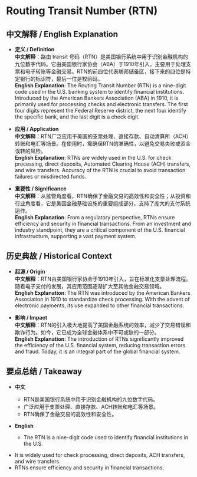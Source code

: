 # Routing Transit Number (RTN)

## 中文解释 / English Explanation

* **定义 / Definition**  
  **中文解释**：路由 transit 号码（RTN）是美国银行系统中用于识别金融机构的九位数字代码。它由美国银行家协会（ABA）于1910年引入，主要用于处理支票和电子转账等金融交易。RTN的前四位代表联邦储备区，接下来的四位是特定银行的标识符，最后一位是校验码。  
  **English Explanation**: The Routing Transit Number (RTN) is a nine-digit code used in the U.S. banking system to identify financial institutions. Introduced by the American Bankers Association (ABA) in 1910, it is primarily used for processing checks and electronic transfers. The first four digits represent the Federal Reserve district, the next four identify the specific bank, and the last digit is a check digit.

* **应用 / Application**  
  **中文解释**：RTN广泛应用于美国的支票处理、直接存款、自动清算所（ACH）转账和电汇等场景。在使用时，需确保RTN的准确性，以避免交易失败或资金误转的风险。  
  **English Explanation**: RTNs are widely used in the U.S. for check processing, direct deposits, Automated Clearing House (ACH) transfers, and wire transfers. Accuracy of the RTN is crucial to avoid transaction failures or misdirected funds.

* **重要性 / Significance**  
  **中文解释**：从监管角度看，RTN确保了金融交易的高效性和安全性；从投资和行业角度看，它是美国金融基础设施的重要组成部分，支持了庞大的支付系统运作。  
  **English Explanation**: From a regulatory perspective, RTNs ensure efficiency and security in financial transactions. From an investment and industry standpoint, they are a critical component of the U.S. financial infrastructure, supporting a vast payment system.

## 历史典故 / Historical Context

* **起源 / Origin**  
  **中文解释**：RTN由美国银行家协会于1910年引入，旨在标准化支票处理流程。随着电子支付的发展，其应用范围逐渐扩大至其他金融交易领域。  
  **English Explanation**: The RTN was introduced by the American Bankers Association in 1910 to standardize check processing. With the advent of electronic payments, its use expanded to other financial transactions.

* **影响 / Impact**  
  **中文解释**：RTN的引入极大地提高了美国金融系统的效率，减少了交易错误和欺诈行为。如今，它已成为全球金融体系中不可或缺的一部分。  
  **English Explanation**: The introduction of RTNs significantly improved the efficiency of the U.S. financial system, reducing transaction errors and fraud. Today, it is an integral part of the global financial system.

## 要点总结 / Takeaway

* **中文**  
  - RTN是美国银行系统中用于识别金融机构的九位数字代码。
  - 广泛应用于支票处理、直接存款、ACH转账和电汇等场景。
  - RTN确保了金融交易的高效性和安全性。

* **English**  
  - The RTN is a nine-digit code used to identify financial institutions in the U.S.
- It is widely used for check processing, direct deposits, ACH transfers, and wire transfers.
- RTNs ensure efficiency and security in financial transactions.